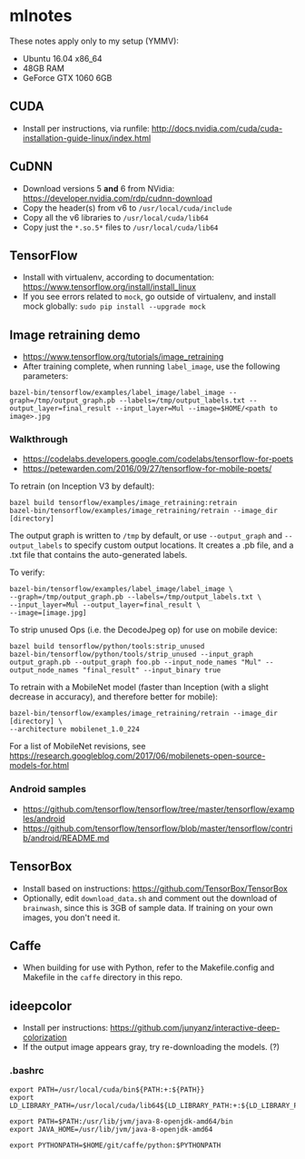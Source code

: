 # mlnotes

These notes apply only to my setup (YMMV):
* Ubuntu 16.04 x86_64
* 48GB RAM
* GeForce GTX 1060 6GB

## CUDA

* Install per instructions, via runfile: http://docs.nvidia.com/cuda/cuda-installation-guide-linux/index.html

## CuDNN

* Download versions 5 **and** 6 from NVidia: https://developer.nvidia.com/rdp/cudnn-download
* Copy the header(s) from v6 to `/usr/local/cuda/include`
* Copy all the v6 libraries to `/usr/local/cuda/lib64`
* Copy just the `*.so.5*` files to `/usr/local/cuda/lib64`

## TensorFlow

* Install with virtualenv, according to documentation: https://www.tensorflow.org/install/install_linux
* If you see errors related to `mock`, go outside of virtualenv, and install mock globally: `sudo pip install --upgrade mock`

## Image retraining demo

* https://www.tensorflow.org/tutorials/image_retraining
* After training complete, when running `label_image`, use the following parameters:

```
bazel-bin/tensorflow/examples/label_image/label_image --graph=/tmp/output_graph.pb --labels=/tmp/output_labels.txt --output_layer=final_result --input_layer=Mul --image=$HOME/<path to image>.jpg
```

### Walkthrough

* https://codelabs.developers.google.com/codelabs/tensorflow-for-poets
* https://petewarden.com/2016/09/27/tensorflow-for-mobile-poets/

To retrain (on Inception V3 by default):
```
bazel build tensorflow/examples/image_retraining:retrain
bazel-bin/tensorflow/examples/image_retraining/retrain --image_dir [directory]
```
The output graph is written to `/tmp` by default, or use `--output_graph` and `--output_labels` to
specify custom output locations. It creates a .pb file, and a .txt file that contains the auto-generated labels.

To verify:
```
bazel-bin/tensorflow/examples/label_image/label_image \
--graph=/tmp/output_graph.pb --labels=/tmp/output_labels.txt \
--input_layer=Mul --output_layer=final_result \
--image=[image.jpg]
```
To strip unused Ops (i.e. the DecodeJpeg op) for use on mobile device:
```
bazel build tensorflow/python/tools:strip_unused
bazel-bin/tensorflow/python/tools/strip_unused --input_graph output_graph.pb --output_graph foo.pb --input_node_names "Mul" --output_node_names "final_result" --input_binary true
```

To retrain with a MobileNet model (faster than Inception (with a slight decrease in accuracy),
and therefore better for mobile):
```
bazel-bin/tensorflow/examples/image_retraining/retrain --image_dir [directory] \
--architecture mobilenet_1.0_224
```
For a list of MobileNet revisions, see https://research.googleblog.com/2017/06/mobilenets-open-source-models-for.html


### Android samples

* https://github.com/tensorflow/tensorflow/tree/master/tensorflow/examples/android
* https://github.com/tensorflow/tensorflow/blob/master/tensorflow/contrib/android/README.md

## TensorBox

* Install based on instructions: https://github.com/TensorBox/TensorBox
* Optionally, edit `download_data.sh` and comment out the download of `brainwash`, since this is
3GB of sample data. If training on your own images, you don't need it.

## Caffe

* When building for use with Python, refer to the Makefile.config and Makefile in the `caffe` directory in this repo.

## ideepcolor

* Install per instructions: https://github.com/junyanz/interactive-deep-colorization
* If the output image appears gray, try re-downloading the models. (?)

### .bashrc

```
export PATH=/usr/local/cuda/bin${PATH:+:${PATH}}
export LD_LIBRARY_PATH=/usr/local/cuda/lib64${LD_LIBRARY_PATH:+:${LD_LIBRARY_PATH}}

export PATH=$PATH:/usr/lib/jvm/java-8-openjdk-amd64/bin
export JAVA_HOME=/usr/lib/jvm/java-8-openjdk-amd64

export PYTHONPATH=$HOME/git/caffe/python:$PYTHONPATH
```
